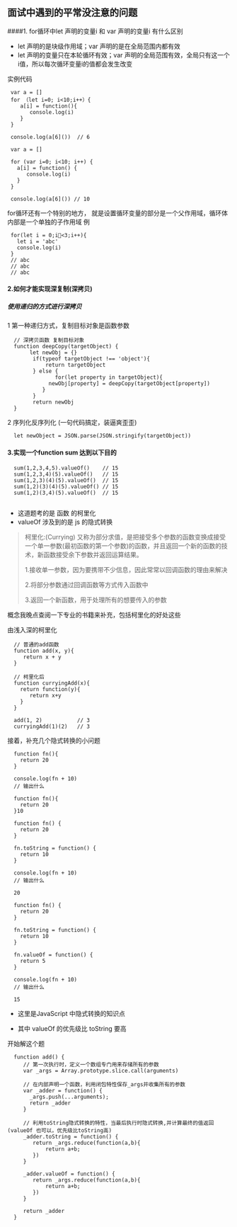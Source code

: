 ## 面试中遇到的平常没注意的问题
####1. for循环中let 声明的变量i  和 var 声明的变量i 有什么区别
 
* let 声明的是块级作用域；var 声明的是在全局范围内都有效
* let 声明的变量只在本轮循环有效；var 声明的全局范围有效，全局只有这一个i值，所以每次循环变量i的值都会发生改变

实例代码

```
 var a = []
 for （let i=0; i<10;i++）{
    a[i] = function(){
       console.log(i)
    }
 }
 
 console.log(a[6]())  // 6
 
 var a = []
 
 for (var i=0; i<10; i++) {
   a[i] = function() {
      console.log(i)
   }
 }
 
 console.log(a[6]()) // 10

```

for循环还有一个特别的地方， 就是设置循环变量的部分是一个父作用域，循环体内部是一个单独的子作用域
例

```
 for(let i = 0;i<3;i++){
   let i = 'abc'
   console.log(i)
 }
 // abc
 // abc
 // abc
```

#### 2.如何才能实现深复制(深拷贝)

##### 使用递归的方式进行深拷贝

 1 第一种递归方式，复制目标对象是函数参数
 
```
  // 深拷贝函数 复制目标对象
  function deepCopy(targetObject) {
       let newObj = {}
  		if(typeof targetObject !== 'object'){
  	        return targetObject
  		} else {
  			   for(let property in targetObject){
  		     newObj[property] = deepCopy(targetObject[property])
  		   }
  		}
  		return newObj
  }

```
2  序列化反序列化 (一句代码搞定，装逼爽歪歪)

```
  let newObject = JSON.parse(JSON.stringify(targetObject))

```

#### 3.实现一个function sum 达到以下目的
```
  sum(1,2,3,4,5).valueOf()    // 15
  sum(1,2,3,4)(5).valueOf()   // 15
  sum(1,2,3)(4)(5).valueOf()  // 15
  sum(1,2)(3)(4)(5).valueOf() // 15
  sum(1,2)(3,4)(5).valueOf()  // 15
   
```
* 这道题考的是 函数 的柯里化
* valueOf 涉及到的是 js 的隐式转换

> 柯里化:(Currying) 又称为部分求值，是把接受多个参数的函数变换成接受一个单一参数(最初函数的第一个参数)的函数，并且返回一个新的函数的技术，新函数接受余下参数并返回运算结果。
> 
> 1.接收单一参数，因为要携带不少信息，因此常常以回调函数的理由来解决 
> 
> 2.将部分参数通过回调函数等方式传入函数中
> 
> 3.返回一个新函数，用于处理所有的想要传入的参数

概念我晚点查阅一下专业的书籍来补充，包括柯里化的好处这些

由浅入深的柯里化

```
  // 普通的add函数
  function add(x, y){
     return x + y
  }
  
  // 柯里化后
  function curryingAdd(x){
    return function(y){
       return x+y
    }
  }
  
  add(1, 2)           // 3
  curryingAdd(1)(2)   // 3
```

接着，补充几个隐式转换的小问题

```
  function fn(){
    return 20
  }
  
  console.log(fn + 10)
  // 输出什么
  
  function fn(){
    return 20
  }10
```

```
  function fn() {
    return 20
  }
  
  fn.toString = function() {
    return 10
  }
  
  console.log(fn + 10)
  // 输出什么
  
  20
```      

```
  function fn() {
    return 20
  }
  
  fn.toString = function() {
    return 10
  }
  
  fn.valueOf = function() {
    return 5
  }
  
  console.log(fn + 10)
  // 输出什么
  
  15
``` 

* 这里是JavaScript 中隐式转换的知识点

* 其中 valueOf 的优先级比 toString 要高

开始解这个题

```
  function add() {
     // 第一次执行时，定义一个数组专门用来存储所有的参数
     var _args = Array.prototype.slice.call(arguments)
     
     // 在内部声明一个函数，利用闭包特性保存_args并收集所有的参数
     var _adder = function() {
       _args.push(...arguments);
       return _adder
     }
     
     // 利用toString隐式转换的特性，当最后执行时隐式转换,并计算最终的值返回(valueOf 也可以，优先级比toString高)
     _adder.toString = function() {
        return _args.reduce(function(a,b){
            return a+b; 
        })
     }
     
     _adder.valueOf = function() {
        return _args.reduce(function(a,b){
            return a+b; 
        })
     }
          
     return _adder
  }

```
                                                                                 
                                                                                      